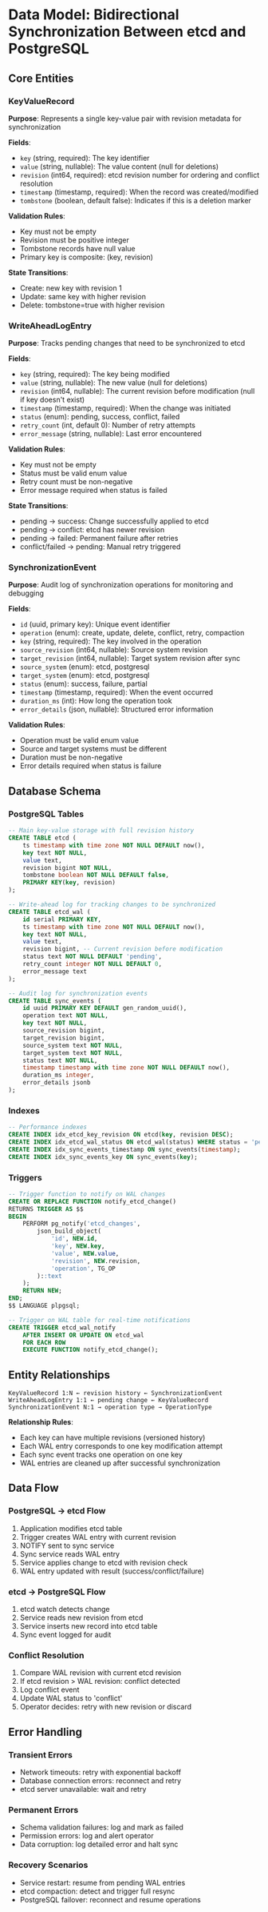 # Data Model: Bidirectional Synchronization Between etcd and PostgreSQL

## Core Entities

### KeyValueRecord
**Purpose**: Represents a single key-value pair with revision metadata for synchronization

**Fields**:
- `key` (string, required): The key identifier
- `value` (string, nullable): The value content (null for deletions)
- `revision` (int64, required): etcd revision number for ordering and conflict resolution
- `timestamp` (timestamp, required): When the record was created/modified
- `tombstone` (boolean, default false): Indicates if this is a deletion marker

**Validation Rules**:
- Key must not be empty
- Revision must be positive integer
- Tombstone records have null value
- Primary key is composite: (key, revision)

**State Transitions**:
- Create: new key with revision 1
- Update: same key with higher revision
- Delete: tombstone=true with higher revision

### WriteAheadLogEntry
**Purpose**: Tracks pending changes that need to be synchronized to etcd

**Fields**:
- `key` (string, required): The key being modified
- `value` (string, nullable): The new value (null for deletions)
- `revision` (int64, nullable): The current revision before modification (null if key doesn't exist)
- `timestamp` (timestamp, required): When the change was initiated
- `status` (enum): pending, success, conflict, failed
- `retry_count` (int, default 0): Number of retry attempts
- `error_message` (string, nullable): Last error encountered

**Validation Rules**:
- Key must not be empty
- Status must be valid enum value
- Retry count must be non-negative
- Error message required when status is failed

**State Transitions**:
- pending → success: Change successfully applied to etcd
- pending → conflict: etcd has newer revision
- pending → failed: Permanent failure after retries
- conflict/failed → pending: Manual retry triggered

### SynchronizationEvent
**Purpose**: Audit log of synchronization operations for monitoring and debugging

**Fields**:
- `id` (uuid, primary key): Unique event identifier
- `operation` (enum): create, update, delete, conflict, retry, compaction
- `key` (string, required): The key involved in the operation
- `source_revision` (int64, nullable): Source system revision
- `target_revision` (int64, nullable): Target system revision after sync
- `source_system` (enum): etcd, postgresql
- `target_system` (enum): etcd, postgresql
- `status` (enum): success, failure, partial
- `timestamp` (timestamp, required): When the event occurred
- `duration_ms` (int): How long the operation took
- `error_details` (json, nullable): Structured error information

**Validation Rules**:
- Operation must be valid enum value
- Source and target systems must be different
- Duration must be non-negative
- Error details required when status is failure

## Database Schema

### PostgreSQL Tables

```sql
-- Main key-value storage with full revision history
CREATE TABLE etcd (
    ts timestamp with time zone NOT NULL DEFAULT now(),
    key text NOT NULL,
    value text,
    revision bigint NOT NULL,
    tombstone boolean NOT NULL DEFAULT false,
    PRIMARY KEY(key, revision)
);

-- Write-ahead log for tracking changes to be synchronized
CREATE TABLE etcd_wal (
    id serial PRIMARY KEY,
    ts timestamp with time zone NOT NULL DEFAULT now(),
    key text NOT NULL,
    value text,
    revision bigint, -- Current revision before modification
    status text NOT NULL DEFAULT 'pending',
    retry_count integer NOT NULL DEFAULT 0,
    error_message text
);

-- Audit log for synchronization events
CREATE TABLE sync_events (
    id uuid PRIMARY KEY DEFAULT gen_random_uuid(),
    operation text NOT NULL,
    key text NOT NULL,
    source_revision bigint,
    target_revision bigint,
    source_system text NOT NULL,
    target_system text NOT NULL,
    status text NOT NULL,
    timestamp timestamp with time zone NOT NULL DEFAULT now(),
    duration_ms integer,
    error_details jsonb
);
```

### Indexes

```sql
-- Performance indexes
CREATE INDEX idx_etcd_key_revision ON etcd(key, revision DESC);
CREATE INDEX idx_etcd_wal_status ON etcd_wal(status) WHERE status = 'pending';
CREATE INDEX idx_sync_events_timestamp ON sync_events(timestamp);
CREATE INDEX idx_sync_events_key ON sync_events(key);
```

### Triggers

```sql
-- Trigger function to notify on WAL changes
CREATE OR REPLACE FUNCTION notify_etcd_change()
RETURNS TRIGGER AS $$
BEGIN
    PERFORM pg_notify('etcd_changes', 
        json_build_object(
            'id', NEW.id,
            'key', NEW.key,
            'value', NEW.value,
            'revision', NEW.revision,
            'operation', TG_OP
        )::text
    );
    RETURN NEW;
END;
$$ LANGUAGE plpgsql;

-- Trigger on WAL table for real-time notifications
CREATE TRIGGER etcd_wal_notify
    AFTER INSERT OR UPDATE ON etcd_wal
    FOR EACH ROW
    EXECUTE FUNCTION notify_etcd_change();
```

## Entity Relationships

```
KeyValueRecord 1:N ← revision history ← SynchronizationEvent
WriteAheadLogEntry 1:1 ← pending change ← KeyValueRecord
SynchronizationEvent N:1 → operation type → OperationType
```

**Relationship Rules**:
- Each key can have multiple revisions (versioned history)
- Each WAL entry corresponds to one key modification attempt
- Each sync event tracks one operation on one key
- WAL entries are cleaned up after successful synchronization

## Data Flow

### PostgreSQL → etcd Flow
1. Application modifies etcd table
2. Trigger creates WAL entry with current revision
3. NOTIFY sent to sync service
4. Sync service reads WAL entry
5. Service applies change to etcd with revision check
6. WAL entry updated with result (success/conflict/failure)

### etcd → PostgreSQL Flow
1. etcd watch detects change
2. Service reads new revision from etcd
3. Service inserts new record into etcd table
4. Sync event logged for audit

### Conflict Resolution
1. Compare WAL revision with current etcd revision
2. If etcd revision > WAL revision: conflict detected
3. Log conflict event
4. Update WAL status to 'conflict'
5. Operator decides: retry with new revision or discard

## Error Handling

### Transient Errors
- Network timeouts: retry with exponential backoff
- Database connection errors: reconnect and retry
- etcd server unavailable: wait and retry

### Permanent Errors
- Schema validation failures: log and mark as failed
- Permission errors: log and alert operator
- Data corruption: log detailed error and halt sync

### Recovery Scenarios
- Service restart: resume from pending WAL entries
- etcd compaction: detect and trigger full resync
- PostgreSQL failover: reconnect and resume operations
